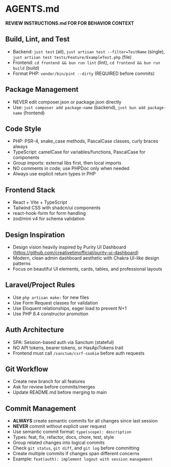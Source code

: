 # AGENTS.md

**REVIEW INSTRUCTIONS.md FOR FOR BEHAVIOR CONTEXT**

## Build, Lint, and Test
- Backend: `just test` (all), `just artisan test --filter=TestName` (single), `just artisan test tests/Feature/ExampleTest.php` (file)
- Frontend: `cd frontend && bun run lint` (lint), `cd frontend && bun run build` (build)
- Format PHP: `vendor/bin/pint --dirty` (REQUIRED before commits)

## Package Management
- NEVER edit composer.json or package.json directly
- Use: `just composer add package-name` (backend), `just bun add package-name` (frontend)

## Code Style
- PHP: PSR-4, snake_case methods, PascalCase classes, curly braces always
- TypeScript: camelCase for variables/functions, PascalCase for components
- Group imports: external libs first, then local imports
- NO comments in code; use PHPDoc only when needed
- Always use explicit return types in PHP

## Frontend Stack
- React + Vite + TypeScript
- Tailwind CSS with shadcn/ui components
- react-hook-form for form handling
- zod/mini v4 for schema validation

## Design Inspiration
- Design vision heavily inspired by Purity UI Dashboard (https://github.com/creativetimofficial/purity-ui-dashboard)
- Modern, clean admin dashboard aesthetic with Chakra UI-like design patterns
- Focus on beautiful UI elements, cards, tables, and professional layouts

## Laravel/Project Rules
- Use `php artisan make:` for new files
- Use Form Request classes for validation
- Use Eloquent relationships, eager load to prevent N+1
- Use PHP 8.4 constructor promotion

## Auth Architecture
- SPA: Session-based auth via Sanctum (stateful)
- NO API tokens, bearer tokens, or HasApiTokens trait
- Frontend must call `/sanctum/csrf-cookie` before auth requests

## Git Workflow
- Create new branch for all features
- Ask for review before commits/merges
- Update README.md before merging to main

## Commit Management
- **ALWAYS** create semantic commits for all changes since last session
- **NEVER** commit without explicit user request
- Use semantic commit format: `type(scope): description`
- Types: feat, fix, refactor, docs, chore, test, style
- Group related changes into logical commits
- Check `git status`, `git diff`, and `git log` before committing
- Create multiple commits if changes span different concerns
- Example: `feat(auth): implement logout with session management`
